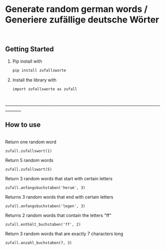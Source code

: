 # Generate random german words / Generiere zufällige deutsche Wörter

<br> 

<!-- GETTING STARTED -->
## Getting Started


1. Pip install with
   ```sh
   pip install zufallsworte
   ```

2. Install the library with
   ```sh
   import zufallsworte as zufall
   ```
   
<br>
______________________________________________________________________________________
<br>  
   
<!-- How to use -->
## How to use
   
  <br>
Return one random word

    zufall.zufallswort(1)


Return 5 random words 
 
    zufall.zufallswort(5)

Return 3 random words that start with certain letters 

    zufall.anfangsbuchstaben('herum', 3)

Returns 3 random words that end with certain letters 

    zufall.anfangsbuchstaben('legen', 3)


Returns 2 random words that contain the letters "ff"


    zufall.enthält_buchstaben('ff', 2)

Return 3 random words that are exactly 7 characters long


    zufall.anzahl_buchstaben(7, 3)








